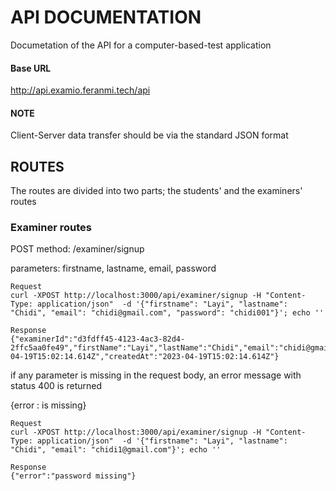 # API DOCUMENTATION
Documetation of the API for a computer-based-test application

#### Base URL 
http://api.examio.feranmi.tech/api

#### NOTE
Client-Server data transfer should be via the standard JSON format

## ROUTES
The routes are divided into two parts; the students' and the examiners' routes

### Examiner routes

POST method:  /examiner/signup

parameters: firstname, lastname, email, password

```
Request
curl -XPOST http://localhost:3000/api/examiner/signup -H "Content-Type: application/json"  -d '{"firstname": "Layi", "lastname": "Chidi", "email": "chidi@gmail.com", "password": "chidi001"}'; echo ''

Response
{"examinerId":"d3fdff45-4123-4ac3-82d4-2ffc5aa0fe49","firstName":"Layi","lastName":"Chidi","email":"chidi@gmail.com","updatedAt":"2023-04-19T15:02:14.614Z","createdAt":"2023-04-19T15:02:14.614Z"}
```

if any parameter is missing in the request body, an error message with status 400 is returned

{error : <parameter> is missing}
  
```
Request
curl -XPOST http://localhost:3000/api/examiner/signup -H "Content-Type: application/json"  -d '{"firstname": "Layi", "lastname": "Chidi", "email": "chidi1@gmail.com"}'; echo ''

Response
{"error":"password missing"}
```



